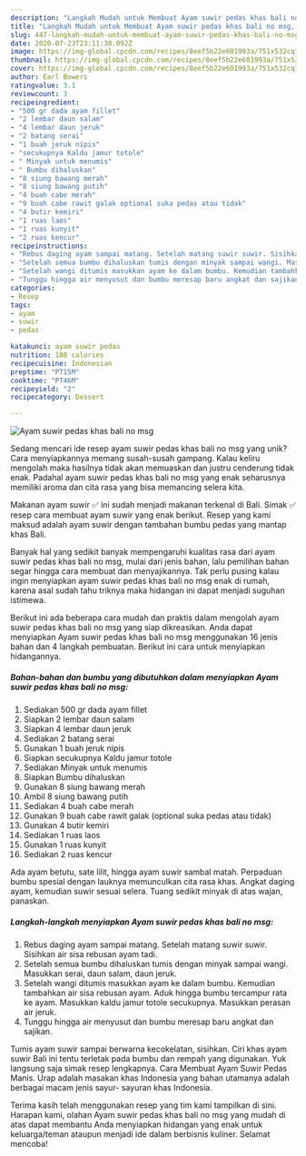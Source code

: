 ```yaml
---
description: "Langkah Mudah untuk Membuat Ayam suwir pedas khas bali no msg, Enak"
title: "Langkah Mudah untuk Membuat Ayam suwir pedas khas bali no msg, Enak"
slug: 447-langkah-mudah-untuk-membuat-ayam-suwir-pedas-khas-bali-no-msg-enak
date: 2020-07-23T23:11:30.092Z
image: https://img-global.cpcdn.com/recipes/8eef5b22e601993a/751x532cq70/ayam-suwir-pedas-khas-bali-no-msg-foto-resep-utama.jpg
thumbnail: https://img-global.cpcdn.com/recipes/8eef5b22e601993a/751x532cq70/ayam-suwir-pedas-khas-bali-no-msg-foto-resep-utama.jpg
cover: https://img-global.cpcdn.com/recipes/8eef5b22e601993a/751x532cq70/ayam-suwir-pedas-khas-bali-no-msg-foto-resep-utama.jpg
author: Earl Bowers
ratingvalue: 3.1
reviewcount: 3
recipeingredient:
- "500 gr dada ayam fillet"
- "2 lembar daun salam"
- "4 lembar daun jeruk"
- "2 batang serai"
- "1 buah jeruk nipis"
- "secukupnya Kaldu jamur totole"
- " Minyak untuk menumis"
- " Bumbu dihaluskan"
- "8 siung bawang merah"
- "8 siung bawang putih"
- "4 buah cabe merah"
- "9 buah cabe rawit galak optional suka pedas atau tidak"
- "4 butir kemiri"
- "1 ruas laos"
- "1 ruas kunyit"
- "2 ruas kencur"
recipeinstructions:
- "Rebus daging ayam sampai matang. Setelah matang suwir suwir. Sisihkan air sisa rebusan ayam tadi."
- "Setelah semua bumbu dihaluskan tumis dengan minyak sampai wangi. Masukkan serai, daun salam, daun jeruk."
- "Setelah wangi ditumis masukkan ayam ke dalam bumbu. Kemudian tambahkan air sisa rebusan ayam. Aduk hingga bumbu tercampur rata ke ayam. Masukkan kaldu jamur totole secukupnya. Masukkan perasan air jeruk."
- "Tunggu hingga air menyusut dan bumbu meresap baru angkat dan sajikan."
categories:
- Resep
tags:
- ayam
- suwir
- pedas

katakunci: ayam suwir pedas 
nutrition: 188 calories
recipecuisine: Indonesian
preptime: "PT15M"
cooktime: "PT46M"
recipeyield: "2"
recipecategory: Dessert

---
```



![Ayam suwir pedas khas bali no msg](https://img-global.cpcdn.com/recipes/8eef5b22e601993a/751x532cq70/ayam-suwir-pedas-khas-bali-no-msg-foto-resep-utama.jpg)

Sedang mencari ide resep ayam suwir pedas khas bali no msg yang unik? Cara menyiapkannya memang susah-susah gampang. Kalau keliru mengolah maka hasilnya tidak akan memuaskan dan justru cenderung tidak enak. Padahal ayam suwir pedas khas bali no msg yang enak seharusnya memiliki aroma dan cita rasa yang bisa memancing selera kita.

Makanan ayam suwir ✅ ini sudah menjadi makanan terkenal di Bali. Simak ✅ resep cara membuat ayam suwir yang enak berikut. Resep yang kami maksud adalah ayam suwir dengan tambahan bumbu pedas yang mantap khas Bali.

Banyak hal yang sedikit banyak mempengaruhi kualitas rasa dari ayam suwir pedas khas bali no msg, mulai dari jenis bahan, lalu pemilihan bahan segar hingga cara membuat dan menyajikannya. Tak perlu pusing kalau ingin menyiapkan ayam suwir pedas khas bali no msg enak di rumah, karena asal sudah tahu triknya maka hidangan ini dapat menjadi suguhan istimewa.


Berikut ini ada beberapa cara mudah dan praktis dalam mengolah ayam suwir pedas khas bali no msg yang siap dikreasikan. Anda dapat menyiapkan Ayam suwir pedas khas bali no msg menggunakan 16 jenis bahan dan 4 langkah pembuatan. Berikut ini cara untuk menyiapkan hidangannya.

<!--inarticleads1-->

##### Bahan-bahan dan bumbu yang dibutuhkan dalam menyiapkan Ayam suwir pedas khas bali no msg:

1. Sediakan 500 gr dada ayam fillet
1. Siapkan 2 lembar daun salam
1. Siapkan 4 lembar daun jeruk
1. Sediakan 2 batang serai
1. Gunakan 1 buah jeruk nipis
1. Siapkan secukupnya Kaldu jamur totole
1. Sediakan  Minyak untuk menumis
1. Siapkan  Bumbu dihaluskan
1. Gunakan 8 siung bawang merah
1. Ambil 8 siung bawang putih
1. Sediakan 4 buah cabe merah
1. Gunakan 9 buah cabe rawit galak (optional suka pedas atau tidak)
1. Gunakan 4 butir kemiri
1. Sediakan 1 ruas laos
1. Gunakan 1 ruas kunyit
1. Sediakan 2 ruas kencur


Ada ayam betutu, sate lilit, hingga ayam suwir sambal matah. Perpaduan bumbu spesial dengan lauknya memunculkan cita rasa khas. Angkat daging ayam, kemudian suwir sesuai selera. Tuang sedikit minyak di atas wajan, panaskan. 

<!--inarticleads2-->

##### Langkah-langkah menyiapkan Ayam suwir pedas khas bali no msg:

1. Rebus daging ayam sampai matang. Setelah matang suwir suwir. Sisihkan air sisa rebusan ayam tadi.
1. Setelah semua bumbu dihaluskan tumis dengan minyak sampai wangi. Masukkan serai, daun salam, daun jeruk.
1. Setelah wangi ditumis masukkan ayam ke dalam bumbu. Kemudian tambahkan air sisa rebusan ayam. Aduk hingga bumbu tercampur rata ke ayam. Masukkan kaldu jamur totole secukupnya. Masukkan perasan air jeruk.
1. Tunggu hingga air menyusut dan bumbu meresap baru angkat dan sajikan.


Tumis ayam suwir sampai berwarna kecokelatan, sisihkan. Ciri khas ayam suwir Bali ini tentu terletak pada bumbu dan rempah yang digunakan. Yuk langsung saja simak resep lengkapnya. Cara Membuat Ayam Suwir Pedas Manis. Urap adalah masakan khas Indonesia yang bahan utamanya adalah berbagai macam jenis sayur- sayuran khas Indonesia. 

Terima kasih telah menggunakan resep yang tim kami tampilkan di sini. Harapan kami, olahan Ayam suwir pedas khas bali no msg yang mudah di atas dapat membantu Anda menyiapkan hidangan yang enak untuk keluarga/teman ataupun menjadi ide dalam berbisnis kuliner. Selamat mencoba!
